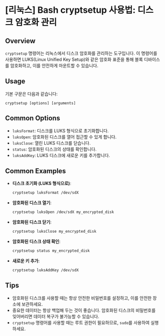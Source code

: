 # [리눅스] Bash cryptsetup 사용법: 디스크 암호화 관리

## Overview
`cryptsetup` 명령어는 리눅스에서 디스크 암호화를 관리하는 도구입니다. 이 명령어를 사용하면 LUKS(Linux Unified Key Setup)와 같은 암호화 표준을 통해 블록 디바이스를 암호화하고, 이를 안전하게 마운트할 수 있습니다.

## Usage
기본 구문은 다음과 같습니다:
```
cryptsetup [options] [arguments]
```

## Common Options
- `luksFormat`: 디스크를 LUKS 형식으로 초기화합니다.
- `luksOpen`: 암호화된 디스크를 열어 접근할 수 있게 합니다.
- `luksClose`: 열린 LUKS 디스크를 닫습니다.
- `status`: 암호화된 디스크의 상태를 확인합니다.
- `luksAddKey`: LUKS 디스크에 새로운 키를 추가합니다.

## Common Examples
- **디스크 초기화 (LUKS 형식으로)**:
  ```bash
  cryptsetup luksFormat /dev/sdX
  ```

- **암호화된 디스크 열기**:
  ```bash
  cryptsetup luksOpen /dev/sdX my_encrypted_disk
  ```

- **암호화된 디스크 닫기**:
  ```bash
  cryptsetup luksClose my_encrypted_disk
  ```

- **암호화된 디스크 상태 확인**:
  ```bash
  cryptsetup status my_encrypted_disk
  ```

- **새로운 키 추가**:
  ```bash
  cryptsetup luksAddKey /dev/sdX
  ```

## Tips
- 암호화된 디스크를 사용할 때는 항상 안전한 비밀번호를 설정하고, 이를 안전한 장소에 보관하세요.
- 중요한 데이터는 항상 백업해 두는 것이 좋습니다. 암호화된 디스크의 비밀번호를 잊어버리면 데이터 복구가 불가능할 수 있습니다.
- `cryptsetup` 명령어를 사용할 때는 루트 권한이 필요하므로, `sudo`를 사용하여 실행하세요.